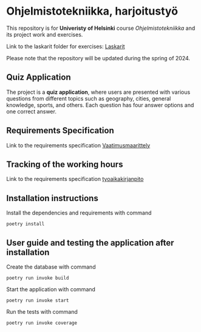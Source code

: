 # Ohjelmistotekniikka, harjoitustyö

This repository is for **Univeristy of Helsinki** course *Ohjelmistotekniikka* and its project work and exercises.

Link to the laskarit folder for exercises: [Laskarit](https://github.com/mikaelri/ot-harjoitustyo/tree/main/laskarit)

Please note that the repository will be updated during the spring of 2024.

## Quiz Application

The project is a **quiz application**, where users are presented with various questions from different topics such as geography, cities, general knowledge, sports, and others. Each question has four answer options and one correct answer.

## Requirements Specification

Link to the requirements specification [Vaatimusmaarittely](https://github.com/mikaelri/ot-harjoitustyo/tree/main/documentation/vaatimusmaarittely.md)

## Tracking of the working hours

Link to the requirements specification [tyoaikakirjanpito](https://github.com/mikaelri/ot-harjoitustyo/tree/main/documentation/tyoaikakirjanpito.md)

## Installation instructions
Install the dependencies and requirements with command
```
poetry install
```
## User guide and testing the application after installation

Create the database with command
```
poetry run invoke build
```

Start the application with command
```
poetry run invoke start
```

Run the tests with command
```
poetry run invoke coverage
```


